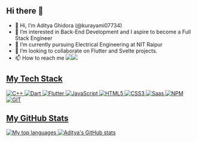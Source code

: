 ## Hi there 👋
- 👋 Hi, I’m Aditya Ghidora (@kurayami07734)
- 👀 I’m interested in Back-End Development and I aspire to become a Full Stack Engineer
- 🌱 I’m currently pursuing Electrical Engineering at NIT Raipur
- 💞️ I’m looking to collaborate on Flutter and Svelte projects.
- 📫 How to reach me
   <a href="https://www.linkedin.com/in/aditya-ghidora/"><img src="https://img.shields.io/badge/linkedin-%230077B5.svg?&style=for-the-badge&logo=linkedin&logoColor=white" /><a href="mailto:ghidoraee@gmail.com?subject=Came%20from%20Github"><img src="https://img.shields.io/badge/gmail-%23D14836.svg?&style=for-the-badge&logo=gmail&logoColor=white" />

 ## My Tech Stack
 ![C++](https://img.shields.io/badge/C%2B%2B-00599C?style=for-the-badge&logo=c%2B%2B&logoColor=white)
 ![Dart](https://img.shields.io/badge/Dart-0175C2?style=for-the-badge&logo=dart&logoColor=white)
 ![Flutter](https://img.shields.io/badge/Flutter-02569B?style=for-the-badge&logo=flutter&logoColor=white)
 ![JavaScript](https://img.shields.io/badge/JavaScript-F7DF1E?style=for-the-badge&logo=javascript&logoColor=black)
 ![HTML5](https://img.shields.io/badge/HTML5-E34F26?style=for-the-badge&logo=html5&logoColor=white)
 ![CSS3](https://img.shields.io/badge/CSS3-1572B6?style=for-the-badge&logo=css3&logoColor=white)
 ![Saas](https://img.shields.io/badge/Sass-CC6699?style=for-the-badge&logo=sass&logoColor=white)
 ![NPM](https://img.shields.io/badge/npm-CB3837?style=for-the-badge&logo=npm&logoColor=white)
 ![GIT](https://img.shields.io/badge/Git-F05032?style=for-the-badge&logo=git&logoColor=white)

 ## My GitHub Stats
![My top languages](https://github-readme-stats-kurayami07734.vercel.app/api/top-langs/?username=kurayami07734&theme=tokyonight&layout=compact)
![Aditya's GitHub stats](https://github-readme-stats-kurayami07734.vercel.app/api?username=kurayami07734&theme=tokyonight&show_icons=true)
   
<!--  [![Top Langs](https://github-readme-stats.vercel.app/api/top-langs/?username=anuraghazra&langs_count=8)](https://github.com/anuraghazra/github-readme-stats) -->
